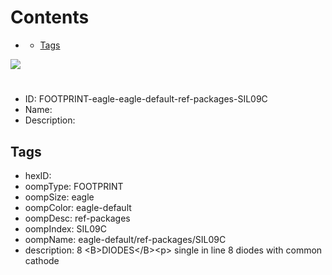 



Contents
========

* [](#)
	* [Tags](#tags)
  
![][im]
# 

- ID: FOOTPRINT-eagle-eagle-default-ref-packages-SIL09C
- Name: 
- Description: 

## Tags

- hexID: 
- oompType: FOOTPRINT
- oompSize: eagle
- oompColor: eagle-default
- oompDesc: ref-packages
- oompIndex: SIL09C
- oompName: eagle-default/ref-packages/SIL09C
- description: 8 &lt;B&gt;DIODES&lt;/B&gt;&lt;p&gt;&#xD;
single in line 8 diodes with common cathode



[im]: image.png
